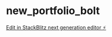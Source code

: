 # new_portfolio_bolt

[Edit in StackBlitz next generation editor ⚡️](https://stackblitz.com/~/github.com/kevyourdev/new_portfolio_bolt)